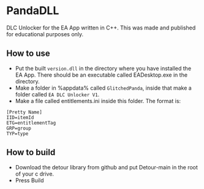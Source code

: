 # PandaDLL
DLC Unlocker for the EA App written in C++. This was made and published for educational purposes only.

## How to use
- Put the built `version.dll` in the directory where you have installed the EA App. There should be an executable called EADesktop.exe in the directory.
- Make a folder in %appdata% called `GlitchedPanda`, inside that make a folder called `EA DLC Unlocker V1`.
- Make a file called entitlements.ini inside this folder. The format is:
```
[Pretty Name]
IID=itemId
ETG=entitlementTag
GRP=group
TYP=type
```

## How to build
- Download the detour library from github and put Detour-main in the root of your c drive.
- Press Build
